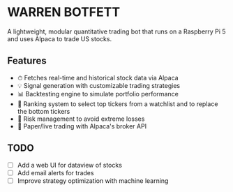 # WARREN BOTFETT

A lightweight, modular quantitative trading bot that runs on a Raspberry Pi 5 and uses Alpaca to trade US stocks.

## Features

- ⏱ Fetches real-time and historical stock data via Alpaca
- 💡 Signal generation with customizable trading strategies
- 📊 Backtesting engine to simulate portfolio performance
- 🧠 Ranking system to select top tickers from a watchlist and to replace the bottom tickers
- 🧯 Risk management to avoid extreme losses
- 🧪 Paper/live trading with Alpaca's broker API

## TODO

- [ ] Add a web UI for dataview of stocks
- [ ] Add email alerts for trades
- [ ] Improve strategy optimization with machine learning